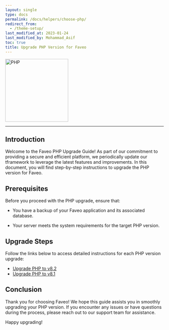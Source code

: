 ```yaml
---
layout: single
type: docs
permalink: /docs/helpers/choose-php/
redirect_from:
  - /theme-setup/
last_modified_at: 2023-01-24
last_modified_by: Mohammad_Asif
toc: true
title: Upgrade PHP Version for Faveo
---
```


<img alt="PHP" src="https://fiverr-res.cloudinary.com/images/q_auto,f_auto/gigs/111635005/original/9512c03fd5c7518c9d15a50a956913e859caf5d6/update-your-php-code-to-latest-version.jpg" width="200" />

---

## Introduction

Welcome to the Faveo PHP Upgrade Guide! As part of our commitment to providing a secure and efficient platform, we periodically update our tframework to leverage the latest features and improvements. In this document, you will find step-by-step instructions to upgrade the PHP version for Faveo.

## Prerequisites

Before you proceed with the PHP upgrade, ensure that:

- You have a backup of your Faveo application and its associated database.

- Your server meets the system requirements for the target PHP version.


## Upgrade Steps

Follow the links below to access detailed instructions for each PHP version upgrade:

- [Upgrade PHP to v8.2](/docs/installation/providers/enterprise/php82-upgrade)
- [Upgrade PHP to v8.1](/docs/installation/providers/enterprise/php-upgrade)


## Conclusion

Thank you for choosing Faveo! We hope this guide assists you in smoothly upgrading your PHP version. If you encounter any issues or have questions during the process, please reach out to our support team for assistance.

Happy upgrading!